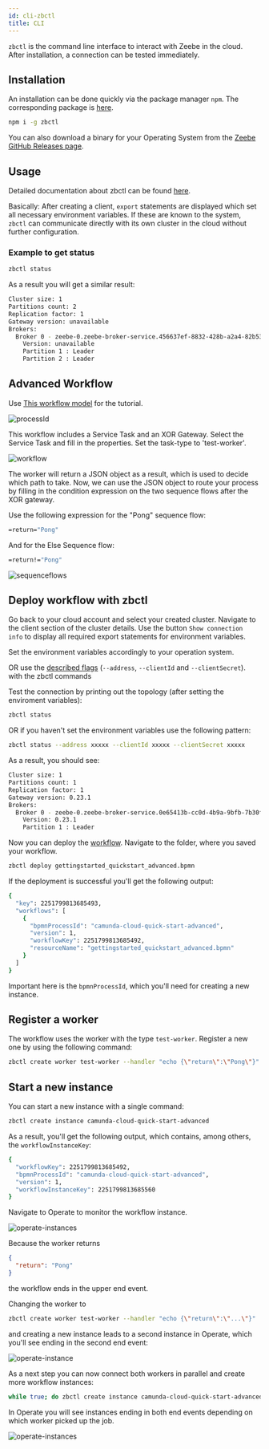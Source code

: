 ```yaml
---
id: cli-zbctl
title: CLI
---
```


`zbctl` is the command line interface to interact with Zeebe in the cloud. After installation, a connection can be tested immediately.

## Installation

An installation can be done quickly via the package manager `npm`. The corresponding package is [here](https://www.npmjs.com/package/zbctl).

```bash
npm i -g zbctl
```

You can also download a binary for your Operating System from the [Zeebe GitHub Releases page](https://github.com/zeebe-io/zeebe/releases).

## Usage

Detailed documentation about zbctl can be found [here](https://github.com/jwulf/zbctl#readme).

Basically: After creating a client, `export` statements are displayed which set all necessary environment variables. If these are known to the system, `zbctl` can communicate directly with its own cluster in the cloud without further configuration.

### Example to get status

```bash
zbctl status
```

As a result you will get a similar result:

```bash
Cluster size: 1
Partitions count: 2
Replication factor: 1
Gateway version: unavailable
Brokers:
  Broker 0 - zeebe-0.zeebe-broker-service.456637ef-8832-428b-a2a4-82b531b25635-zeebe.svc.cluster.local:26501
    Version: unavailable
    Partition 1 : Leader
    Partition 2 : Leader
```

## Advanced Workflow

Use [This workflow model](./assets/gettingstarted_quickstart_advanced.bpmn) for the tutorial.

![processId](./assets/zeebe-modeler-advanced-process-id.png)

This workflow includes a Service Task and an XOR Gateway. Select the Service Task and fill in the properties. Set the task-type to 'test-worker'. 

![workflow](./assets/zeebe-modeler-advanced.png)

The worker will return a JSON object as a result, which is used to decide which path to take. 
Now, we can use the JSON object to route your process by filling in the condition expression on the two sequence flows after the XOR gateway. 

Use the following expression for the "Pong" sequence flow: 
```bash
=return="Pong"
```
And for the Else Sequence flow:
```bash
=return!="Pong"
```

![sequenceflows](./assets/zeebe-modeler-advanced-sequence-flows.png)

## Deploy workflow with zbctl

Go back to your cloud account and select your created cluster. Navigate to the client section of the cluster details. Use the button `Show connection info` to display all required export statements for environment variables. 

Set the environment variables accordingly to your operation system. 

OR use the [described flags](https://www.npmjs.com/package/zbctl#usage) (`--address`, `--clientId` and `--clientSecret`). with the zbctl commands

Test the connection by printing out the topology (after setting the enviroment variables):

```bash
zbctl status
```

OR if you haven't set the environment variables use the following pattern: 
```bash
zbctl status --address xxxxx --clientId xxxxx --clientSecret xxxxx
```

As a result, you should see:

```bash
Cluster size: 1
Partitions count: 1
Replication factor: 1
Gateway version: 0.23.1
Brokers:
  Broker 0 - zeebe-0.zeebe-broker-service.0e65413b-cc0d-4b9a-9bfb-7b30f81a739a-zeebe.svc.cluster.local:26501
    Version: 0.23.1
    Partition 1 : Leader
```

Now you can deploy the [workflow](./assets/gettingstarted_quickstart_advanced.bpmn). Navigate to the folder, where you saved your workflow. 

```bash
zbctl deploy gettingstarted_quickstart_advanced.bpmn
```

If the deployment is successful you'll get the following output:

```bash
{
  "key": 2251799813685493,
  "workflows": [
    {
      "bpmnProcessId": "camunda-cloud-quick-start-advanced",
      "version": 1,
      "workflowKey": 2251799813685492,
      "resourceName": "gettingstarted_quickstart_advanced.bpmn"
    }
  ]
}
```

Important here is the `bpmnProcessId`, which you'll need for creating a new instance.

## Register a worker

The workflow uses the worker with the type `test-worker`. Register a new one by using the following command:

```bash
zbctl create worker test-worker --handler "echo {\"return\":\"Pong\"}"
```

## Start a new instance

You can start a new instance with a single command:

```bash
zbctl create instance camunda-cloud-quick-start-advanced
```

As a result, you'll get the following output, which contains, among others, the `workflowInstanceKey`:

```bash
{
  "workflowKey": 2251799813685492,
  "bpmnProcessId": "camunda-cloud-quick-start-advanced",
  "version": 1,
  "workflowInstanceKey": 2251799813685560
}
```

Navigate to Operate to monitor the workflow instance.

![operate-instances](assets/operate-advanced-instances-pong.png)

Because the worker returns

```json
{
  "return": "Pong"
}
```

the workflow ends in the upper end event.

Changing the worker to

```bash
zbctl create worker test-worker --handler "echo {\"return\":\"...\"}"
```

and creating a new instance leads to a second instance in Operate, which you'll see ending in the second end event:

![operate-instance](assets/operate-advanced-instances-other.png)

As a next step you can now connect both workers in parallel and create more workflow instances:

```bash
while true; do zbctl create instance camunda-cloud-quick-start-advanced; sleep 1; done
```

In Operate you will see instances ending in both end events depending on which worker picked up the job.

![operate-instances](assets/operate-advanced-instances.png)

